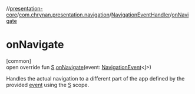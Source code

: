 //[presentation-core](../../../index.md)/[com.chrynan.presentation.navigation](../index.md)/[NavigationEventHandler](index.md)/[onNavigate](on-navigate.md)

# onNavigate

[common]\
open override fun [S](index.md).[onNavigate](on-navigate.md)(event: [NavigationEvent](../-navigation-event/index.md)&lt;[I](index.md)&gt;)

Handles the actual navigation to a different part of the app defined by the provided [event](on-navigate.md) using the [S](index.md) scope.
